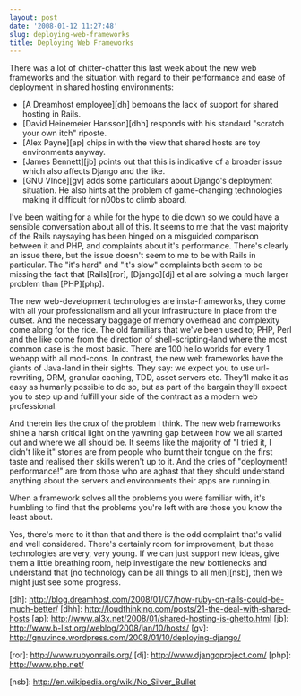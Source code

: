 ```yaml
---
layout: post
date: '2008-01-12 11:27:48'
slug: deploying-web-frameworks
title: Deploying Web Frameworks
---
```


There was a lot of chitter-chatter this last week about the new web frameworks and the situation with regard to their performance and ease of deployment in shared hosting environments:

* \[A Dreamhost employee\]\[dh\] bemoans the lack of support for shared hosting in Rails.
* \[David Heinemeier Hansson\]\[dhh\] responds with his standard "scratch your own itch" riposte.
* \[Alex Payne\]\[ap\] chips in with the view that shared hosts are toy environments anyway.
* \[James Bennett\]\[jb\] points out that this is indicative of a broader issue which also affects Django and the like.
* \[GNU VInce\]\[gv\] adds some particulars about Django's deployment situation. He also hints at the problem of game-changing technologies making it difficult for n00bs to climb aboard.

I've been waiting for a while for the hype to die down so we could have a sensible conversation about all of this. It seems to me that the vast majority of the Rails naysaying has been hinged on a misguided comparison between it and PHP, and  complaints about it's performance. There's clearly an issue there, but the issue doesn't seem to me to be with Rails in particular. The "it's hard" and "it's slow" complaints both seem to be missing the fact that \[Rails\]\[ror\], \[Django\]\[dj\] et al are solving a much larger problem than \[PHP\]\[php\].

The new web-development technologies are insta-frameworks, they come with all your professionalism and all your infrastructure in place from the outset. And the necessary baggage of memory overhead and complexity come along for the ride. The old familiars that we've been used to; PHP, Perl and the like come from the direction of shell-scripting-land where the most common case is the most basic. There are 100 hello worlds for every 1 webapp with all mod-cons. In contrast, the new web frameworks have the giants of Java-land in their sights. They say: we expect you to use url-rewriting, ORM, granular caching, TDD, asset servers etc. They'll make it as easy as humanly possible to do so, but as part of the bargain they'll expect you to step up and fulfill your side of the contract as a modern web professional.

And therein lies the crux of the problem I think. The new web frameworks shine a harsh critical light on the yawning gap between how we all started out and where we all should be. It seems like the majority of "I tried it, I didn't like it" stories are from people who burnt their tongue on the first taste and realised their skills weren't up to it. And the cries of "deployment! performance!" are from those who are aghast that they should understand anything about the servers and environments their apps are running in. 

When a framework solves all the problems you were familiar with, it's humbling to find that the problems you're left with are those you know the least about.

Yes, there's more to it than that and there is the odd complaint that's valid and well considered. There's certainly room for improvement, but these technologies are very, very young. If we can just support new ideas, give them a little breathing room, help investigate the new bottlenecks and understand that \[no technology can be all things to all men\]\[nsb\], then we might just see some progress.

\[dh\]: http://blog.dreamhost.com/2008/01/07/how-ruby-on-rails-could-be-much-better/
\[dhh\]: http://loudthinking.com/posts/21-the-deal-with-shared-hosts
\[ap\]: http://www.al3x.net/2008/01/shared-hosting-is-ghetto.html
\[jb\]: http://www.b-list.org/weblog/2008/jan/10/hosts/
\[gv\]: http://gnuvince.wordpress.com/2008/01/10/deploying-django/

\[ror\]: http://www.rubyonrails.org/
\[dj\]: http://www.djangoproject.com/
\[php\]: http://www.php.net/

\[nsb\]: http://en.wikipedia.org/wiki/No_Silver_Bullet